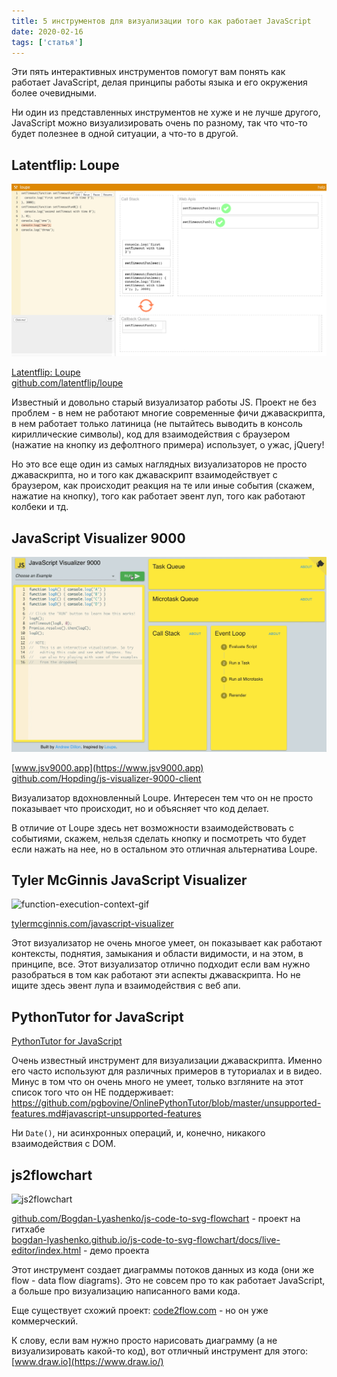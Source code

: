 ```yaml
---
title: 5 инструментов для визуализации того как работает JavaScript
date: 2020-02-16
tags: ['статья']
---
```


Эти пять интерактивных инструментов помогут вам понять как работает JavaScript, делая принципы работы языка и его окружения более очевидными.

Ни один из представленных инструментов не хуже и не лучше другого, JavaScript можно визуализировать очень по разному, так что что-то будет полезнее в одной ситуации, а что-то в другой.

## Latentflip: Loupe

![how-settimeout-works-in-javascript](./how-settimeout-works-in-javascript.jpg)

[Latentflip: Loupe](http://latentflip.com/loupe)  
[github.com/latentflip/loupe](https://github.com/latentflip/loupe)

Известный и довольно старый визуализатор работы JS. Проект не без проблем - в нем не работают многие современные фичи джаваскрипта, в нем работает только латиница (не пытайтесь выводить в консоль кириллические символы), код для взаимодействия с браузером (нажатие на кнопку из дефолтного примера) использует, о ужас, jQuery!

Но это все еще один из самых наглядных визуализаторов не просто джаваскрипта, но и того как джаваскрипт взаимодействует с браузером, как происходит реакция на те или иные события (скажем, нажатие на кнопку), того как работает эвент луп, того как работают колбеки и тд.

## JavaScript Visualizer 9000

![js-visualizer-9000-client](https://github.com/Hopding/js-visualizer-9000-client/raw/master/demo.gif)

[www.jsv9000.app](https://www.jsv9000.app)  
[github.com/Hopding/js-visualizer-9000-client](https://github.com/Hopding/js-visualizer-9000-client)

Визуализатор вдохновленный Loupe. Интересен тем что он не просто показывает что происходит, но и объясняет что код делает.

В отличие от Loupe здесь нет возможности взаимодействовать с событиями, скажем, нельзя сделать кнопку и посмотреть что будет если нажать на нее, но в остальном это отличная альтернатива Loupe.

## Tyler McGinnis JavaScript Visualizer

![function-execution-context-gif](https://tylermcginnis.com/images/posts/advanced-javascript/function-execution-context-gif.gif)

[tylermcginnis.com/javascript-visualizer](https://tylermcginnis.com/javascript-visualizer/)

Этот визуализатор не очень многое умеет, он показывает как работают контексты, поднятия, замыкания и области видимости, и на этом, в принципе, все. Этот визуализатор отлично подходит если вам нужно разобраться в том как работают эти аспекты джаваскрипта. Но не ищите здесь эвент лупа и взаимодействия с веб апи.

## PythonTutor for JavaScript

[PythonTutor for JavaScript](http://www.pythontutor.com/javascript.html#)

Очень известный инструмент для визуализации джаваскрипта. Именно его часто используют для различных примеров в туториалах и в видео. Минус в том что он очень много не умеет, только взгляните на этот список того что он НЕ поддерживает: https://github.com/pgbovine/OnlinePythonTutor/blob/master/unsupported-features.md#javascript-unsupported-features

Ни `Date()`, ни асинхронных операций, и, конечно, никакого взаимодействия с DOM.

## js2flowchart

![js2flowchart](https://raw.githubusercontent.com/Bogdan-Lyashenko/js-code-to-svg-flowchart/master/docs/live-editor/demo.gif)

[github.com/Bogdan-Lyashenko/js-code-to-svg-flowchart](https://github.com/Bogdan-Lyashenko/js-code-to-svg-flowchart) - проект на гитхабе  
[bogdan-lyashenko.github.io/js-code-to-svg-flowchart/docs/live-editor/index.html](https://bogdan-lyashenko.github.io/js-code-to-svg-flowchart/docs/live-editor/index.html) - демо проекта

Этот инструмент создает диаграммы потоков данных из кода (они же flow - data flow diagrams). Это не совсем про то как работает JavaScript, а больше про визуализацию написанного вами кода.

Еще существует схожий проект: [code2flow.com](https://code2flow.com) - но он уже коммерческий.

К слову, если вам нужно просто нарисовать диаграмму (а не визуализировать какой-то код), вот отличный инструмент для этого: [www.draw.io](https://www.draw.io/)
